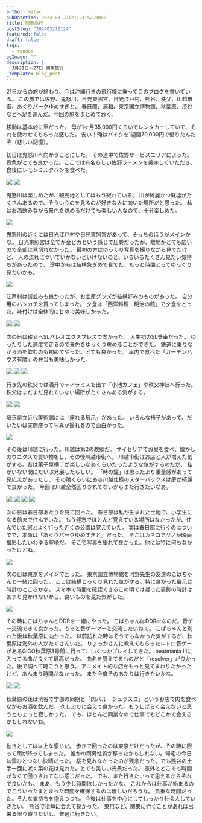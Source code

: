 ```yaml
---
author: matac
pubDatetime: 2024-03-27T21:24:52.000Z
title: 関東旅行
postSlug: "202403272124"
featured: false
draft: false
tags:
  - random
ogImage: ""
description: |
  3月21日〜27日 関東旅行
_template: blog_post
---
```


21日からの旅が終わり、今は沖縄行きの飛行機に乗ってこのブログを書いている。
この旅では佐野、鬼怒川、日光東照宮、日光江戸村、熊谷、秩父、川越市街、あぐりパークゆめすぎと、
春日部、浦和、東京国立博物館、秋葉原、渋谷などへ足を運んだ。今回の旅をまとめておく。

移動は基本的に車だった。
母が1ヶ月35,000円くらいでレンタカーしていて、それを使わせてもらった感じだ。
安い！俺はバイクを1週間70,000円で借りたんだぞ（悲しい記憶）。

初日は鬼怒川へ向かうことにした。
その道中で佐野サービスエリアによった。
景色がとても良かった。ここでは有名らしい佐野ラーメンを美味しくいただき、食後にレモンミルクパンを食べた。

![](/img/sano-ramen.jpg)
![](/img/sano-remon.jpg)

鬼怒川は楽しめたが、観光地としてはもう寂れている。
川が綺麗かつ廃墟がたくさんあるので、そういうのを見るのが好きな人に向いた場所だと思った。
私はお酒飲みながら景色を眺めるだけでも楽しい人なので、十分楽しめた。

![](/img/kinugawa.jpg)

鬼怒川の近くには日光江戸村や日光東照宮があって、そっちのほうがメインかな。
日光東照宮は全てが金ピカという感じで圧巻だったが、敷地がとても広いので全部は見切れなかった。
最初の方はゆっくり写真を撮りながら見てたけど、
人の流れについていかないといけないのと、いろいろたくさん見たい気持ちがあったので、
途中からは結構急ぎめで見てた。もっと時間とってゆっくり見たいかも。

![](/img/toushougu.jpg)

江戸村は街並みも良かったが、お土産グッズが結構好みのものがあった。
自分用のハンカチを買ってしまった。
夕食は「西洋料理　明治の館」で夕食をとった。味付けは全体的に甘めで美味しかった。

![](/img/katsuretsu.jpg)
![](/img/meijinoyakata.jpg)

次の日は秩父へSLパレオエクスプレスで向かった。
人生初のSL乗車だった。
ゆったりした速度で走るので景色をゆっくり眺めることができた。
鉄道に乗りながら酒を飲むのも初めてやった。とても良かった。
車内で食べた「ガーデンハウス有隣」の弁当も美味しかった。

![](/img/sl.jpg)
![](/img/chichibu-bento.jpg)
![](/img/chichibu-beer.jpg)

行き先の秩父では酒升でティラミスを出す「小池カフェ」や秩父神社へ行った。
秩父はまだまだ見れていない場所がたくさんある気がする。

![](/img/chichibu-jinja.jpg)
![](/img/koike-cafe.jpg)

埼玉県立近代美術館には「座れる展示」があった。
いろんな椅子があって、だいたいは実際座って写真が撮れるので面白かった。

![](/img/saitama-kindaibijyutukan.jpg)

その後は川越に行った。川越は第2の故郷だ。
サイゼリアでお昼を食べ、懐かしのウニクスで買い物をし、その後川越市街へ。
川越市街はお店と人が増えた気がする。昔は菓子屋横丁が楽しいなあくらいだったような気がするのだが、
私がいない間にだいぶ発展したらしい。
「時の鐘」は思ったより重量感があって見応えがあったし、
その隣くらいにある川越仕様のスターバックスは庭が綺麗で良かった。
今回は川越全然回りきれてないからまた行きたいなあ。

![](/img/kawagoe-shigai.jpg)
![](/img/tokinokane.jpg)
![](/img/kawagoe-starbucks.jpg)
![](/img/staba-niwa.jpg)

次の日は春日部あたりを見て回った。
春日部は私が生まれた土地で、小学生になる前まで住んでいた。
もう健忘でほとんど覚えている場所はなかったが、住んでいた家とよく行った近くの公園は覚えていた。
実は春日部に行くのはついでで、本命は「あぐりパークゆめすぎと」だった。
そこはカネコアヤノが映画撮影したいわゆる聖地だ。
そこで写真を撮れて良かった。他には特に何もなかったけどね。

![](/img/aguripark.jpg)

次の日は東京をメインで回った。
東京国立博物館を河野先生の友達のこばちゃんと一緒に回った。
ここは結構じっくり見れた気がする。特に良かった展示は時計のところかな。
スマホで時間を確認できるこの頃では凝った装飾の時計はあまり見かけないから、良いものを見た気がした。

![](/img/tokyo-kokuritsu-hakubutukan.jpg)

その時にこばちゃんとDDRを一緒にやった。
こばちゃんはDDRerなのだ。音ゲー交流できて良かった。もっと音ゲーマーと交流したいねぇ。
こばちゃんと別れた後は秋葉原に向かった。
以前訪れた時はそうでもなかった気がするが、秋葉原は海外の人がたくさんいた。
りょっかさんに教えてもらったレトロ音ゲーがあるGiGO秋葉原3号館に行って、いくつかプレイしてきた。
beatmania IIIに入ってる曲が良くて最高だった。
曲名を覚えてるものだと「resolver」が良かった。後で調べて聴こうと思う。
アニメイト的な店をもっと見てまわりたかったけど、あんまり時間がなかった。
また今度そのあたりは行きたいかな。

![](/img/akiba-beatmania.jpg)
![](/img/akiba-beatmania-iii.jpg)

秋葉原の後は渋谷で学部の同期と「肉バル　シュラスコ」というお店で肉を食べながらお酒を飲んだ。
久しぶりに会えて良かった。もうしばらく会えないと思うとちょっと寂しかった。
でも、ほとんど同業なので仕事でもどこかで会えるかもしれないね。

![](/img/churrasco.jpg)

動きとしては以上な感じだ。
歩きで回ったのは東京だけだったが、その時に限って雨が降ってしまった。
誰かの雨男性質が移ったかもしれない。帰宅の今日は雲ひとつない快晴だった。
桜を見れなかったのが残念だった。でも熊谷の土手一面に咲く菜の花は見れた。とても美しい光景だった。
意外とどこでも時間がなくて回りきれてない感じだった。
でも、また行きたいって思えるからそれで良いかも。
まあ、もう少し時間欲しかったかな。
これからは仕事が始まるのでこういったまとまった時間を確保するのは難しいだろうな。
貴重な時間だった。そんな気持ちを抱えつつも、今後は仕事を中心にしてしっかり社会人していきたい。
熊谷で祖母に会えて良かった。
東京など、関東に行くことがあれば出来る限り寄りたいし、普通に行きたい。
